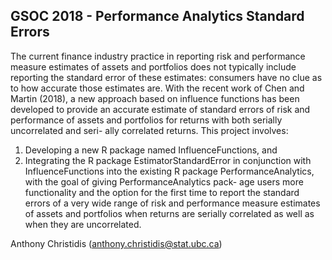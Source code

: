 ## GSOC 2018 - Performance Analytics Standard Errors

The current finance industry practice in reporting risk and performance measure estimates of assets
and portfolios does not typically include reporting the standard error of these estimates: consumers have
no clue as to how accurate those estimates are. With the recent work of Chen and Martin (2018), a new
approach based on influence functions has been developed to provide an accurate estimate of standard
errors of risk and performance of assets and portfolios for returns with both serially uncorrelated and seri-
ally correlated returns. This project involves: 
1. Developing a new R package named InfluenceFunctions, and
2. Integrating the R package EstimatorStandardError in conjunction with InfluenceFunctions
into the existing R package PerformanceAnalytics, with the goal of giving PerformanceAnalytics pack-
age users more functionality and the option for the first time to report the standard errors of a very
wide range of risk and performance measure estimates of assets and portfolios when returns are serially
correlated as well as when they are uncorrelated.

Anthony Christidis ([anthony.christidis@stat.ubc.ca](anthony.christidis@stat.ubc.ca))

